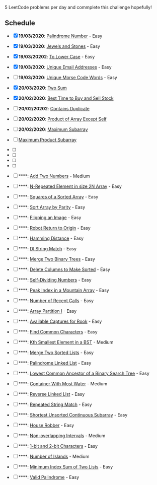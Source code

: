 
5 LeetCode problems per day and commplete this challenge hopefully! 

## Schedule
- [x] **19/03/2020**: [Palindrome Number](https://leetcode.com/problems/palindrome-number/) - Easy
- [x] **19/03/2020**: [Jewels and Stones](https://leetcode.com/problems/jewels-and-stones/) - Easy
- [x] **19/03/20202**: [To Lower Case](https://leetcode.com/problems/to-lower-case/) - Easy
- [x] **19/03/2020**: [Unique Email Addresses](https://leetcode.com/problems/unique-email-addresses/) - Easy
- [ ] **19/03/2020**: [Unique Morse Code Words](https://leetcode.com/problems/unique-morse-code-words/) - Easy
- [x]  **20/03/2020**: [Two Sum](https://leetcode.com/problems/two-sum/)
- [x] **20/02/2020**: [Best Time to Buy and Sell Stock](https://leetcode.com/problems/best-time-to-buy-and-sell-stock/)
- [ ] **20/02/20202**: [Contains Duplicate](https://leetcode.com/problems/contains-duplicate/)
- [ ] **20/02/2020**: [Product of Array Except Self](https://leetcode.com/problems/product-of-array-except-self/)
- [ ] **20/02/2020**: [Maximum Subarray](https://leetcode.com/problems/maximum-subarray/)
- [ ] [Maximum Product Subarray](https://leetcode.com/problems/maximum-product-subarray/)
- [ ] [Find Minimum in Rotated Sorted Array]: (https://leetcode.com/problems/find-minimum-in-rotated-sorted-array/)
- [ ] [Search in Rotated Sorted Array]: (https://leetcode.com/problems/search-in-rotated-sorted-array/)
- [ ] [3Sum]:  (https://leetcode.com/problems/3sum/)
- [ ] [Container With Most Water]: (https://leetcode.com/problems/container-with-most-water/)

- [ ] ****: [Add Two Numbers](https://leetcode.com/problems/add-two-numbers/) - Medium
- [ ] ****: [N-Repeated Element in size 2N Array](https://leetcode.com/problems/n-repeated-element-in-size-2n-array/) - Easy
- [ ] ****: [Squares of a Sorted Array](https://leetcode.com/problems/squares-of-a-sorted-array/) - Easy
- [ ] ****: [Sort Array by Parity](https://leetcode.com/problems/sort-array-by-parity/) - Easy
- [ ] ****: [Flipping an Image](https://leetcode.com/problems/flipping-an-image/) - Easy
- [ ] ****: [Robot Return to Origin](https://leetcode.com/problems/robot-return-to-origin/) - Easy
- [ ] ****: [Hamming Distance](https://leetcode.com/problems/hamming-distance) - Easy
- [ ] ****: [DI String Match](https://leetcode.com/problems/di-string-match) - Easy
- [ ] ****: [Merge Two Binary Trees](https://leetcode.com/problems/merge-two-binary-trees) - Easy
- [ ] ****: [Delete Columns to Make Sorted](https://leetcode.com/problems/delete-columns-to-make-sorted) - Easy
- [ ] ****: [Self-Dividing Numbers](https://leetcode.com/problems/self-dividing-numbers) - Easy
- [ ] ****: [Peak Index in a Mountain Array](https://leetcode.com/problems/peak-index-in-a-mountain-array) - Easy
- [ ] ****: [Number of Recent Calls](https://leetcode.com/problems/number-of-recent-calls) - Easy
- [ ] ****: [Array Partition I](https://leetcode.com/problems/array-partition-i) - Easy
- [ ] ****: [Available Captures for Rook](https://leetcode.com/problems/available-captures-for-rook) - Easy
- [ ] ****: [Find Common Characters](https://leetcode.com/problems/find-common-characters) - Easy
- [ ] ****: [Kth Smallest Element in a BST](https://leetcode.com/problems/kth-smallest-element-in-a-bst/) - Medium
- [ ] ****: [Merge Two Sorted Lists](https://leetcode.com/problems/merge-two-sorted-lists/) - Easy
- [ ] ****: [Palindrome Linked List](https://leetcode.com/problems/palindrome-linked-list/) - Easy
- [ ] ****: [Lowest Common Ancestor of a Binary Search Tree](https://leetcode.com/problems/lowest-common-ancestor-of-a-binary-search-tree/) - Easy
- [ ] ****: [Container With Most Water](https://leetcode.com/problems/container-with-most-water/) - Medium
- [ ] ****: [Reverse Linked List](https://leetcode.com/problems/reverse-linked-list/) - Easy
- [ ] ****: [Repeated String Match](https://leetcode.com/problems/repeated-string-match/) - Easy
- [ ] ****: [Shortest Unsorted Continuous Subarray](https://leetcode.com/problems/shortest-unsorted-continuous-subarray/) - Easy
- [ ] ****: [House Robber](https://leetcode.com/problems/house-robber/) - Easy
- [ ] ****: [Non-overlapping Intervals](https://leetcode.com/problems/non-overlapping-intervals/) - Medium
- [ ] ****: [1-bit and 2-bit Characters](https://leetcode.com/problems/1-bit-and-2-bit-characters/) - Easy
- [ ] ****: [Number of Islands](https://leetcode.com/problems/number-of-islands/) - Medium
- [ ] ****: [Minimum Index Sum of Two Lists](https://leetcode.com/problems/minimum-index-sum-of-two-lists/) - Easy
- [ ] ****: [Valid Palindrome](https://leetcode.com/problems/valid-palindrome/) - Easy
